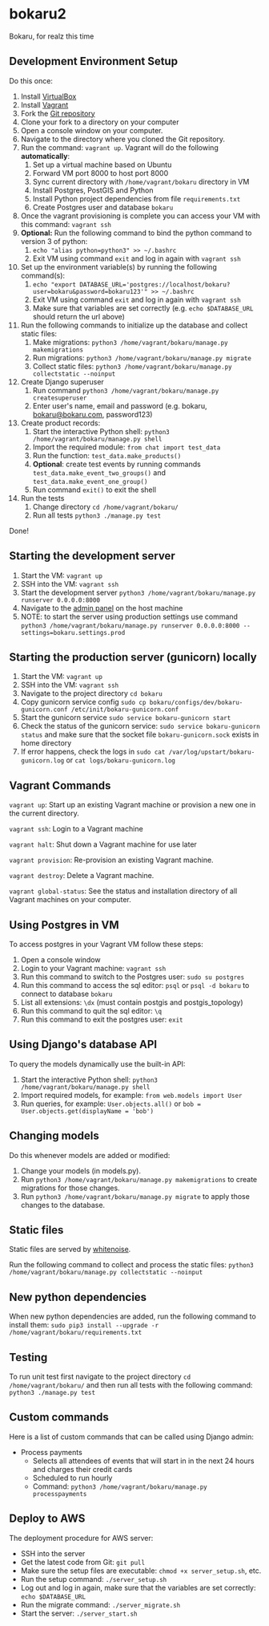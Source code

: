 bokaru2
=======
Bokaru, for realz this time

Development Environment Setup
-----------------------------
Do this once:

1. Install [VirtualBox](https://www.virtualbox.org/)
2. Install [Vagrant](https://www.vagrantup.com/)
3. Fork the [Git repository](https://github.com/metriclabs/bokaru2)
4. Clone your fork to a directory on your computer
5. Open a console window on your computer.
6. Navigate to the directory where you cloned the Git repository.
7. Run the command: `vagrant up`. Vagrant will do the following **automatically**:
    1. Set up a virtual machine based on Ubuntu
    2. Forward VM port 8000 to host port 8000
    3. Sync current directory with `/home/vagrant/bokaru` directory in VM
    4. Install Postgres, PostGIS and Python
    5. Install Python project dependencies from file `requirements.txt`
    6. Create Postgres user and database `bokaru`
8. Once the vagrant provisioning is complete you can access your VM with this command: `vagrant ssh`
9. **Optional:** Run the following command to bind the python command to version 3 of python:
    1. `echo "alias python=python3" >> ~/.bashrc`
    2. Exit VM using command `exit` and log in again with `vagrant ssh`
10. Set up the environment variable(s) by running the following command(s):
    1. `echo "export DATABASE_URL='postgres://localhost/bokaru?user=bokaru&password=bokaru123'" >> ~/.bashrc`
    4. Exit VM using command `exit` and log in again with `vagrant ssh`
    5. Make sure that variables are set correctly (e.g. `echo $DATABASE_URL` should return the url above)
11. Run the following commands to initialize up the database and collect static files:
    1. Make migrations: `python3 /home/vagrant/bokaru/manage.py makemigrations`
    2. Run migrations: `python3 /home/vagrant/bokaru/manage.py migrate`
    3. Collect static files: `python3 /home/vagrant/bokaru/manage.py collectstatic --noinput`
12. Create Django superuser
    1. Run command `python3 /home/vagrant/bokaru/manage.py createsuperuser`
    2. Enter user's name, email and password (e.g. bokaru, bokaru@bokaru.com, password123)
13. Create product records:
    1. Start the interactive Python shell: `python3 /home/vagrant/bokaru/manage.py shell`
    2. Import the required module: `from chat import test_data`
    3. Run the function: `test_data.make_products()`
    4. **Optional**: create test events by running commands `test_data.make_event_two_groups()` and `test_data.make_event_one_group()`
    5. Run command `exit()` to exit the shell
14. Run the tests
    1. Change directory `cd /home/vagrant/bokaru/`
    2. Run all tests `python3 ./manage.py test`

Done!

Starting the development server
-------------------------------
1. Start the VM: `vagrant up`
2. SSH into the VM: `vagrant ssh`
3. Start the development server `python3 /home/vagrant/bokaru/manage.py runserver 0.0.0.0:8000`
4. Navigate to the [admin panel](http://localhost:8000/admin/) on the host machine
5. NOTE: to start the server using production settings use command `python3 /home/vagrant/bokaru/manage.py runserver 0.0.0.0:8000 --settings=bokaru.settings.prod`

Starting the production server (gunicorn) locally
-------------------------------------------------
1. Start the VM: `vagrant up`
2. SSH into the VM: `vagrant ssh`
3. Navigate to the project directory `cd bokaru`
4. Copy gunicorn service config `sudo cp bokaru/configs/dev/bokaru-gunicorn.conf /etc/init/bokaru-gunicorn.conf`
5. Start the gunicorn service `sudo service bokaru-gunicorn start`
6. Check the status of the gunicorn service: `sudo service bokaru-gunicorn status` and make sure that the socket file `bokaru-gunicorn.sock` exists in home directory
7. If error happens, check the logs in `sudo cat /var/log/upstart/bokaru-gunicorn.log` or `cat logs/bokaru-gunicorn.log`

Vagrant Commands
----------------
`vagrant up`: Start up an existing Vagrant machine or provision a new one in the current directory.

`vagrant ssh`: Login to a Vagrant machine

`vagrant halt`: Shut down a Vagrant machine for use later

`vagrant provision`: Re-provision an existing Vagrant machine.

`vagrant destroy`: Delete a Vagrant machine.

`vagrant global-status`: See the status and installation directory of all Vagrant machines on your computer.

Using Postgres in VM
--------------------
To access postgres in your Vagrant VM follow these steps:

1. Open a console window
2. Login to your Vagrant machine: `vagrant ssh`
3. Run this command to switch to the Postgres user: `sudo su postgres`
4. Run this command to access the sql editor: `psql` or `psql -d bokaru` to connect to database `bokaru`
5. List all extensions: `\dx` (must contain postgis and postgis_topology)
6. Run this command to quit the sql editor: `\q`
7. Run this command to exit the postgres user: `exit`

Using Django's database API
---------------------------
To query the models dynamically use the built-in API:

1. Start the interactive Python shell: `python3 /home/vagrant/bokaru/manage.py shell`
2. Import required models, for example: `from web.models import User`
3. Run queries, for example: `User.objects.all()` or `bob = User.objects.get(displayName = 'bob')`

Changing models
---------------
Do this whenever models are added or modified:

1. Change your models (in models.py).
2. Run `python3 /home/vagrant/bokaru/manage.py makemigrations` to create migrations for those changes.
3. Run `python3 /home/vagrant/bokaru/manage.py migrate` to apply those changes to the database.

Static files
------------
Static files are served by [whitenoise](http://whitenoise.evans.io/en/stable/index.html).

Run the following command to collect and process the static files: `python3 /home/vagrant/bokaru/manage.py collectstatic --noinput`

New python dependencies
-----------------------
When new python dependencies are added, run the following command to install them: `sudo pip3 install --upgrade -r /home/vagrant/bokaru/requirements.txt`

Testing
-------
To run unit test first navigate to the project directory `cd /home/vagrant/bokaru/` and then run all tests with the following command:
`python3 ./manage.py test`

Custom commands
---------------
Here is a list of custom commands that can be called using Django admin:
* Process payments
  * Selects all attendees of events that will start in in the next 24 hours and charges their credit cards
  * Scheduled to run hourly
  * Command: `python3 /home/vagrant/bokaru/manage.py processpayments`
  
Deploy to AWS
-------------
The deployment procedure for AWS server:
* SSH into the server
* Get the latest code from Git: `git pull`
* Make sure the setup files are executable: `chmod +x server_setup.sh`, etc.
* Run the setup command: `./server_setup.sh`
* Log out and log in again, make sure that the variables are set correctly: `echo $DATABASE_URL`
* Run the migrate command: `./server_migrate.sh`
* Start the server: `./server_start.sh`

